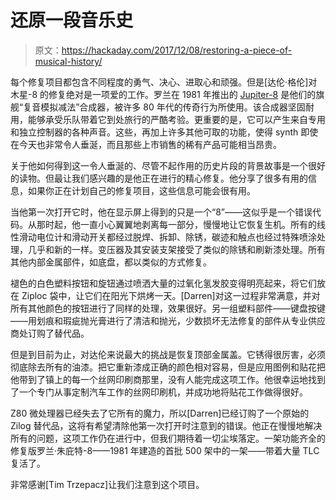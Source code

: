 # 还原一段音乐史

> 原文：<https://hackaday.com/2017/12/08/restoring-a-piece-of-musical-history/>

每个修复项目都包含不同程度的勇气、决心、进取心和顽强。但是[达伦·格伦]对木星-8 的修复绝对是一项爱的工作。罗兰在 1981 年推出的 [Jupiter-8](https://en.wikipedia.org/wiki/Roland_Jupiter-8) 是他们的旗舰“复音模拟减法”合成器，被许多 80 年代的传奇行为所使用。该合成器坚固耐用，能够承受乐队带着它到处旅行的严酷考验。更重要的是，它可以产生来自专用和独立控制器的各种声音。这些，再加上许多其他可取的功能，使得 synth 即使在今天也非常令人垂涎，而且那些上市销售的稀有产品可能相当昂贵。

关于他如何得到这一令人垂涎的、尽管不起作用的历史片段的背景故事是一个很好的读物。但最让我们感兴趣的是他正在进行的精心修复。他分享了很多有用的信息，如果你正在计划自己的修复项目，这些信息可能会很有用。

当他第一次打开它时，他在显示屏上得到的只是一个“8”——这似乎是一个错误代码。从那时起，他一直小心翼翼地剥离每一部分，慢慢地让它恢复生机。所有的线性滑动电位计和滑动开关都经过脱焊、拆卸、除锈，碳迹和触点也经过特殊喷涂处理，几乎和新的一样。变压器及其安装支架接受了类似的除锈和刷新漆处理。所有其他内部金属部件，如底盘，都以类似的方式修复。

褪色的白色塑料按钮和旋钮通过喷洒大量的过氧化氢发胶变得明亮起来，将它们放在 Ziploc 袋中，让它们在阳光下烘烤一天。[Darren]对这一过程非常满意，并对所有其他颜色的按钮进行了同样的处理，效果很好。另一组塑料部件——键盘按键——用划痕和瑕疵抛光膏进行了清洁和抛光，少数损坏无法修复的部件从专业供应商处订购了替代品。

但是到目前为止，对达伦来说最大的挑战是恢复顶部金属盖。它锈得很厉害，必须彻底除去所有的油漆。把它重新漆成正确的颜色相对容易，但是应用图例和贴花把他带到了镇上的每一个丝网印刷商那里，没有人能完成这项工作。他很幸运地找到了一个专门从事定制汽车工作的丝网印刷机，并成功地将贴花工作做得很好。

Z80 微处理器已经失去了它所有的魔力，所以[Darren]已经订购了一个原始的 Zilog 替代品，这将有希望清除他第一次打开时注意到的错误。他正在慢慢地解决所有的问题，这项工作仍在进行中，但我们期待着一切尘埃落定。一架功能齐全的修复版罗兰·朱庇特-8——1981 年建造的首批 500 架中的一架——带着大量 TLC 复活了。

非常感谢[Tim Trzepacz]让我们注意到这个项目。
